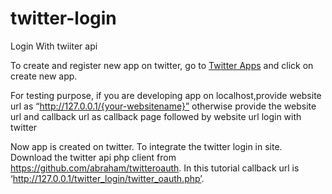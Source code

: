 # twitter-login
Login With twiiter api

To create and register new app on twitter, go to <a href="https://apps.twitter.com">Twitter Apps</a> and click on create new app.

For testing purpose, if you are developing app on localhost,provide website url as “http://127.0.0.1/{your-websitename}” otherwise provide the website url and callback url as callback page followed by website url
login with twitter

Now app is created on twitter. To integrate the twitter login in site. Download the twitter api php client from https://github.com/abraham/twitteroauth.
In this tutorial callback url is ‘http://127.0.0.1/twitter_login/twitter_oauth.php’.
